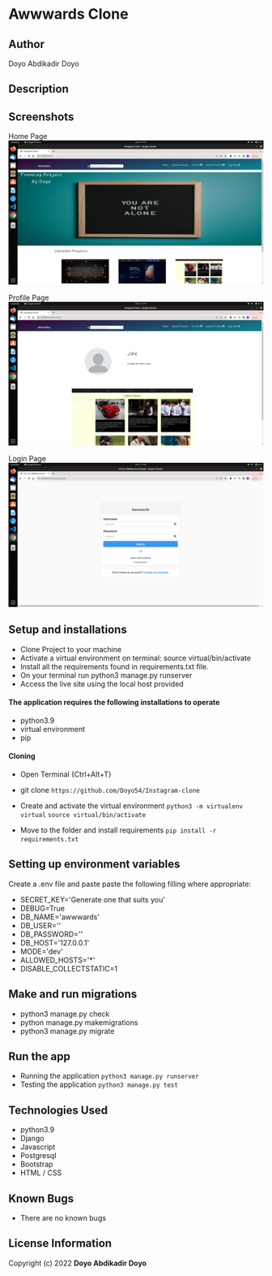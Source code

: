 # Awwwards Clone
## Author
Doyo Abdikadir Doyo

## Description


## Screenshots
Home Page
![image](./media/home.png)

Profile Page
![image2](./media/profile.png)

Login Page
![image2](./media/login.png)

## Setup and installations
* Clone Project to your machine
* Activate a virtual environment on terminal: source virtual/bin/activate
* Install all the requirements found in requirements.txt file.
* On your terminal run python3 manage.py runserver
* Access the live site using the local host provided


#### The application requires the following installations to operate 
* python3.9
* virtual environment
* pip

#### Cloning

* Open Terminal {Ctrl+Alt+T}

* git clone ```https://github.com/Doyo54/Instagram-clone```

* Create and activate the virtual environment
    ```python3 -m virtualenv virtual```
    ```source virtual/bin/activate```

* Move to the folder and install requirements
    ```pip install -r requirements.txt```

## Setting up environment variables
Create a .env file and paste paste the following filling where appropriate:

* SECRET_KEY='Generate one that suits you'
* DEBUG=True
* DB_NAME='awwwards'
* DB_USER='<your database name>'
* DB_PASSWORD='<password to your database>'
* DB_HOST='127.0.0.1'
* MODE='dev'
* ALLOWED_HOSTS='*'
* DISABLE_COLLECTSTATIC=1

## Make and run migrations
* python3 manage.py check
* python manage.py makemigrations
* python3 manage.py migrate

## Run the app
* Running the application
    ```python3 manage.py runserver```
* Testing the application
    ```python3 manage.py test```

## Technologies Used
* python3.9
* Django
* Javascript
* Postgresql
* Bootstrap
* HTML / CSS

## Known Bugs
* There are no known bugs

## License Information
 Copyright (c) 2022 **Doyo Abdikadir Doyo**